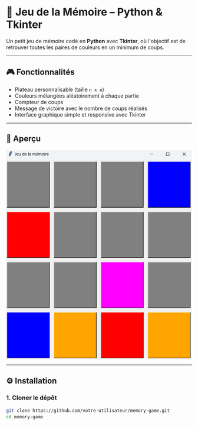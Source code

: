 # 🧠 Jeu de la Mémoire – Python & Tkinter

Un petit jeu de mémoire codé en **Python** avec **Tkinter**, où l'objectif est de retrouver toutes les paires de couleurs en un minimum de coups.

---

## 🎮 Fonctionnalités
- Plateau personnalisable (taille `n x n`)
- Couleurs mélangées aléatoirement à chaque partie
- Compteur de coups
- Message de victoire avec le nombre de coups réalisés
- Interface graphique simple et responsive avec Tkinter

---

## 📸 Aperçu
![Aperçu du jeu](screenshot_game.png)

---

## ⚙️ Installation

### 1. Cloner le dépôt
```bash
git clone https://github.com/votre-utilisateur/memory-game.git
cd memory-game

